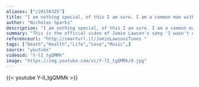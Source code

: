 ```yaml
---
aliases: ["/20150325"]
title: "I am nothing special, of this I am sure. I am a common man with common thoughts and I've led a common life. There are no monuments dedicated to me and my name will soon be forgotten, but I've loved another with all my heart and soul, and to me, this has always been enough.."
author: "Nicholas Sparks"
description: "I am nothing special, of this I am sure. I am a common man with common thoughts and I've led a common life. There are no monuments dedicated to me and my name will soon be forgotten, but I've loved another with all my heart and soul, and to me, this has always been enough.. - Nicholas Sparks quotes from GetInspired365.com"
summary: "This is the official video of Jamie Lawson's song 'I wasn't expecting that'. You can buy it by clicking the link below."
referenceurl: "http://smarturl.it/JamieLawsoniTunes "
tags: ["Death","Health","Life","Love","Music",]
source: "youtube"
videoid: "Y-lI_tgQMMk"
image: "https://img.youtube.com/vi/Y-lI_tgQMMk/0.jpg"
---
```


{{< youtube Y-lI_tgQMMk >}}
